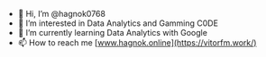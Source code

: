 - 👋 Hi, I’m @hagnok0768
- 👀 I’m interested in Data Analytics and Gamming C0DE
- 🌱 I’m currently learning Data Analytics with Google
- 📫 How to reach me [www.hagnok.online](https://vitorfm.work/)

<!---
hagnok0768/hagnok0768 is a ✨ special ✨ repository because its `README.md` (this file) appears on your GitHub profile.
You can click the Preview link to take a look at your changes.
--->
